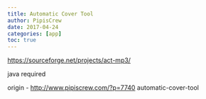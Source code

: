 ```yaml
---
title: Automatic Cover Tool
author: PipisCrew
date: 2017-04-24
categories: [app]
toc: true
---
```


https://sourceforge.net/projects/act-mp3/

java required

origin - http://www.pipiscrew.com/?p=7740 automatic-cover-tool